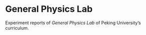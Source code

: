 # General Physics Lab

Experiment reports of *General Physics Lab* of Peking University’s curriculum.